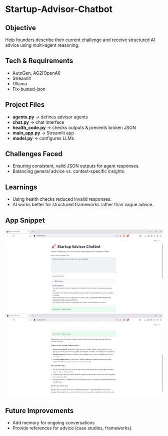 # Startup-Advisor-Chatbot

## Objective
Help founders describe their current challenge and receive structured AI advice using multi-agent reasoning.

## Tech & Requirements
- AutoGen, AG2[OpenAI]
- Streamlit
- Ollama
- Fix-busted-json

## Project Files
- **agents.py** → defines advisor agents
- **chat.py** → chat interface
- **health_code.py** → checks outputs & prevents broken JSON
- **main_app.py** → Streamlit app
- **model.py** → configures LLMs

## Challenges Faced
- Ensuring consistent, valid JSON outputs for agent responses.
- Balancing general advice vs. context-specific insights.

## Learnings
- Using health checks reduced invalid responses.
- AI works better for structured frameworks rather than vague advice.

## App Snippet
![image](https://github.com/Chandu-2122/Startup-Advisor-Chatbot/blob/788a973dc22a78edea3d0fe544eb191bba97c9d4/Screenshot%202025-09-17%20224133.png)
![image](https://github.com/Chandu-2122/Startup-Advisor-Chatbot/blob/788a973dc22a78edea3d0fe544eb191bba97c9d4/Screenshot%202025-09-17%20224143.png)

## Future Improvements
- Add memory for ongoing conversations
- Provide references for advice (case studies, frameworks).
